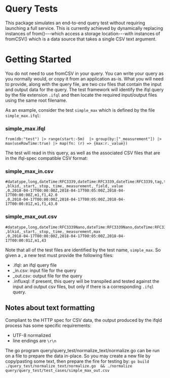 # Query Tests
This package simulates an end-to-end query test without requiring launching a full service.  This is currently achieved
by dynamically replacing instances of from()---which access a storage location---with instances of fromCSV() which is 
a data source that takes a single CSV text argument.

# Getting Started
You do not need to use fromCSV in your query.  You can write your query as you normally would, or copy it from an 
application as-is.  What you will need to provide, along with the query file, are two csv files that contain the input
and output data for the query.  The test framework will identify the ifql query by the file extension `.ifql` and 
then locate the required input/output files using the same root filename.  

As an example, consider the test `simple_max` which is defined by the file `simple_max.ifql`: 

### simple_max.ifql
```
from(db:"test") |> range(start:-5m)  |> group(by:["_measurement"]) |> max(useRowTime:true) |> map(fn: (r) => {max:r._value})
```

The test will read in this query, as well as the associated CSV files that are in the ifql-spec compatible CSV format: 

### simple_max_in.csv
```
#datatype,long,dateTime:RFC3339,dateTime:RFC3339,dateTime:RFC3339,tag,tag,double
,blkid,_start,_stop,_time,_measurement,_field,_value
,0,2018-04-17T00:00:00Z,2018-04-17T00:05:00Z,2018-04-17T00:00:00Z,m1,f1,42.0
,0,2018-04-17T00:00:00Z,2018-04-17T00:05:00Z,2018-04-17T00:00:01Z,m1,f1,43.0
```

### simple_max_out.csv
```
#datatype,long,dateTime:RFC3339Nano,dateTime:RFC3339Nano,dateTime:RFC3339Nano,string,double
,blkid,_start,_stop,_time,_measurement,max
,0,2018-04-17T00:00:00Z,2018-04-17T00:05:00Z,2018-04-17T00:00:01Z,m1,43
```

Note that all of the test files are identified by the test name, `simple_max`.  So given a <FILENAME>, a new test must
provide the following files: 

- <FILENAME>.ifql: an ifql query file
- <FILENAME>_in.csv: input file for the query
- <FILENAME>_out.csv: output file for the query
- <FILENAME>.influxql: if present, this query will be transpiled and tested against the input and output csv files, 
but only if there is a corresponding `.ifql` query.  

## Notes about text formatting
Compliant to the HTTP spec for CSV data, the output produced by the ifqld process has some specific requirements: 
- UTF-8 normalized
- line endings are `\r\n`

The go program query/query_test/normalize_text/normalize.go can be run on a file to prepare the data in-place.  So you
may create a new file by copy/pasting some text, then prepare the fire for testing by: 
```go build ./query_test/normalize_text/normalize.go  && ./normalize query/query_test/test_cases/simple_max_out.csv```